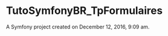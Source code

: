 TutoSymfonyBR_TpFormulaires
===========================

A Symfony project created on December 12, 2016, 9:09 am.
